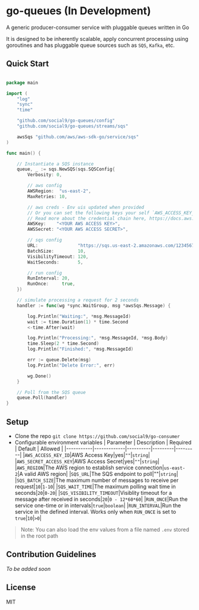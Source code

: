 # go-queues (In Development)

A generic producer-consumer service with pluggable queues written in Go

It is designed to be inherently scalable, apply concurrent processing using goroutines and has pluggable queue sources such as `SQS`, `Kafka`, etc.

## Quick Start

```go

package main

import (
	"log"
	"sync"
	"time"

	"github.com/social9/go-queues/config"
	"github.com/social9/go-queues/streams/sqs"

	awsSqs "github.com/aws/aws-sdk-go/service/sqs"
)

func main() {

	// Instantiate a SQS instance
	queue, _ := sqs.NewSQS(sqs.SQSConfig{
		Verbosity: 0,

		// aws config
		AWSRegion:  "us-east-2",
		MaxRetries: 10,

		// aws creds - Env uis updated when provided
		// Or you can set the following keys your self `AWS_ACCESS_KEY_ID`, `AWS_SECRET_ACCESS_KEY`
		// Read more about the credential chain here, https://docs.aws.amazon.com/sdk-for-go/api/aws/credentials/
		AWSKey:    "<YOUR AWS ACCESS KEY>",
		AWSSecret: "<YOUR AWS ACCESS SECRET>",

		// sqs config
		URL:               "https://sqs.us-east-2.amazonaws.com/1234567/MyQueue.fifo",
		BatchSize:         10,
		VisibilityTimeout: 120,
		WaitSeconds:       5,

		// run config
		RunInterval: 20,
		RunOnce:     true,
	})

	// simulate processing a request for 2 seconds
	handler := func(wg *sync.WaitGroup, msg *awsSqs.Message) {

		log.Println("Waiting:", *msg.MessageId)
		wait := time.Duration(1) * time.Second
		<-time.After(wait)

		log.Println("Processing:", *msg.MessageId, *msg.Body)
		time.Sleep(2 * time.Second)
		log.Println("Finished:", *msg.MessageId)

		err := queue.Delete(msg)
		log.Println("Delete Error:", err)

		wg.Done()
	}

	// Poll from the SQS queue
	queue.Poll(handler)
}

```

## Setup

- Clone the repo `git clone https://github.com/social9/go-consumer`
- Configurable environment variables
  | Parameter | Description | Required | Default | Allowed |
  |-----------|-------------|----------|---------|---------|
  |`AWS_ACCESS_KEY_ID`|AWS Access Key|yes|`""`|`string`|
  |`AWS_SECRET_ACCESS_KEY`|AWS Access Secret|yes|`""`|`string`|
  |`AWS_REGION`|The AWS region to establish service connection|`us-east-2`|A valid AWS region|
  |`SQS_URL`|The SQS endpoint to poll|""|`string`|
  |`SQS_BATCH_SIZE`|The maximum number of messages to receive per request|`10`|`1-10`|
  |`SQS_WAIT_TIME`|The maximum polling wait time in seconds|`20`|`0-20`|
  |`SQS_VISIBILITY_TIMEOUT`|Visiblity timeout for a message after received in seconds|`20`|`0 - 12*60*60`|
  |`RUN_ONCE`|Run the service one-time or in intervals|`true`|`boolean`|
  |`RUN_INTERVAL`|Run the service in the defined interval. Works only when `RUN_ONCE` is set to `true`|`10`|`>0`|

> Note: You can also load the env values from a file named `.env` stored in the root path

## Contribution Guidelines

_To be added soon_

## License

MIT
